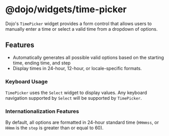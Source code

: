 # @dojo/widgets/time-picker

Dojo's `TimePicker` widget provides a form control that allows users to manually enter a time or select a valid time from a dropdown of options.

## Features

- Automatically generates all possible valid options based on the starting time, ending time, and step
- Display times in 24-hour, 12-hour, or locale-specific formats.

### Keyboard Usage

`TimePicker` uses the `Select` widget to display values. Any keyboard navigation supported by `Select` will be supported by `TimePicker`.

### Internationalization Features

By default, all options are formatted in 24-hour standard time (`HHmmss`, or `HHmm` is the `step` is greater than or equal to 60).

